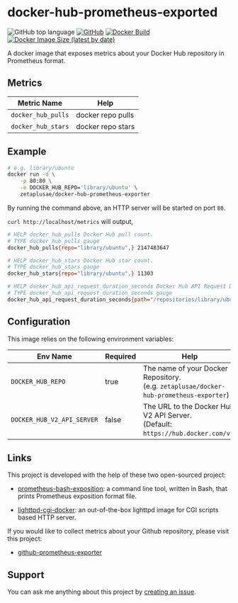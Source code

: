 # docker-hub-prometheus-exported

![GitHub top language](https://img.shields.io/github/languages/top/predatorray/docker-hub-prometheus-exporter)
[![GitHub](https://img.shields.io/github/license/predatorray/docker-hub-prometheus-exporter)](./LICENSE)
[![Docker Build](https://img.shields.io/docker/cloud/build/zetaplusae/docker-hub-prometheus-exporter.svg)](https://hub.docker.com/repository/docker/zetaplusae/docker-hub-prometheus-exporter)
[![Docker Image Size (latest by date)](https://img.shields.io/docker/image-size/zetaplusae/docker-hub-prometheus-exporter)](https://hub.docker.com/repository/docker/zetaplusae/docker-hub-prometheus-exporter)

A docker image that exposes metrics about your Docker Hub repository in Prometheus format.


## Metrics

Metric Name | Help
--- | ---
`docker_hub_pulls` | docker repo pulls
`docker_hub_stars` | docker repo stars

## Example

```sh
# e.g. library/ubuntu
docker run -d \
    -p 80:80 \
    -e DOCKER_HUB_REPO='library/ubuntu' \
    zetaplusae/docker-hub-prometheus-exporter
```

By running the command above, an HTTP server will be started on port `80`.

`curl http://localhost/metrics` will output,

```sh
# HELP docker_hub_pulls Docker Hub pull count.
# TYPE docker_hub_pulls gauge
docker_hub_pulls{repo="library/ubuntu",} 2147483647

# HELP docker_hub_stars Docker Hub star count.
# TYPE docker_hub_stars gauge
docker_hub_stars{repo="library/ubuntu",} 11303

# HELP docker_hub_api_request_duration_seconds Docker Hub API Request Duration (sec).
# TYPE docker_hub_api_request_duration_seconds gauge
docker_hub_api_request_duration_seconds{path="/repositories/library/ubuntu/",repo="library/ubuntu",} 7
```

## Configuration

This image relies on the following environment variables:


Env Name                   | Required | Help
-------------------------- | -------- | ---
`DOCKER_HUB_REPO`          | true     | The name of your Docker Repository.<br>(e.g. `zetaplusae/docker-hub-prometheus-exporter`)
`DOCKER_HUB_V2_API_SERVER` | false    | The URL to the Docker Hub V2 API Server.<br>(Default: `https://hub.docker.com/v2`)

## Links

This project is developed with the help of these two open-sourced project:

 - [prometheus-bash-exposition](https://github.com/predatorray/prometheus-bash-exposition): a command line tool, written in Bash, that prints Prometheus exposition format file.

 - [lighttpd-cgi-docker](https://github.com/predatorray/lighttpd-cgi-docker): an out-of-the-box lighttpd image for CGI scripts based HTTP server.

If you would like to collect metrics about your Github repository, please visit this project:

 - [github-prometheus-exporter](https://github.com/predatorray/github-prometheus-exporter)

## Support

You can ask me anything about this project by [creating an issue](https://github.com/predatorray/docker-hub-prometheus-exporter/issues).

